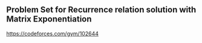 
## Problem Set for Recurrence relation solution with Matrix Exponentiation 
https://codeforces.com/gym/102644
